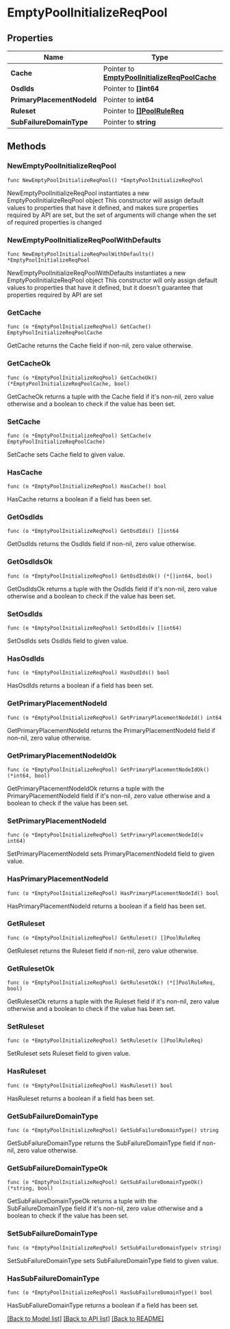 # EmptyPoolInitializeReqPool

## Properties

Name | Type | Description | Notes
------------ | ------------- | ------------- | -------------
**Cache** | Pointer to [**EmptyPoolInitializeReqPoolCache**](EmptyPoolInitializeReqPoolCache.md) |  | [optional] 
**OsdIds** | Pointer to **[]int64** |  | [optional] 
**PrimaryPlacementNodeId** | Pointer to **int64** |  | [optional] 
**Ruleset** | Pointer to [**[]PoolRuleReq**](PoolRuleReq.md) |  | [optional] 
**SubFailureDomainType** | Pointer to **string** |  | [optional] 

## Methods

### NewEmptyPoolInitializeReqPool

`func NewEmptyPoolInitializeReqPool() *EmptyPoolInitializeReqPool`

NewEmptyPoolInitializeReqPool instantiates a new EmptyPoolInitializeReqPool object
This constructor will assign default values to properties that have it defined,
and makes sure properties required by API are set, but the set of arguments
will change when the set of required properties is changed

### NewEmptyPoolInitializeReqPoolWithDefaults

`func NewEmptyPoolInitializeReqPoolWithDefaults() *EmptyPoolInitializeReqPool`

NewEmptyPoolInitializeReqPoolWithDefaults instantiates a new EmptyPoolInitializeReqPool object
This constructor will only assign default values to properties that have it defined,
but it doesn't guarantee that properties required by API are set

### GetCache

`func (o *EmptyPoolInitializeReqPool) GetCache() EmptyPoolInitializeReqPoolCache`

GetCache returns the Cache field if non-nil, zero value otherwise.

### GetCacheOk

`func (o *EmptyPoolInitializeReqPool) GetCacheOk() (*EmptyPoolInitializeReqPoolCache, bool)`

GetCacheOk returns a tuple with the Cache field if it's non-nil, zero value otherwise
and a boolean to check if the value has been set.

### SetCache

`func (o *EmptyPoolInitializeReqPool) SetCache(v EmptyPoolInitializeReqPoolCache)`

SetCache sets Cache field to given value.

### HasCache

`func (o *EmptyPoolInitializeReqPool) HasCache() bool`

HasCache returns a boolean if a field has been set.

### GetOsdIds

`func (o *EmptyPoolInitializeReqPool) GetOsdIds() []int64`

GetOsdIds returns the OsdIds field if non-nil, zero value otherwise.

### GetOsdIdsOk

`func (o *EmptyPoolInitializeReqPool) GetOsdIdsOk() (*[]int64, bool)`

GetOsdIdsOk returns a tuple with the OsdIds field if it's non-nil, zero value otherwise
and a boolean to check if the value has been set.

### SetOsdIds

`func (o *EmptyPoolInitializeReqPool) SetOsdIds(v []int64)`

SetOsdIds sets OsdIds field to given value.

### HasOsdIds

`func (o *EmptyPoolInitializeReqPool) HasOsdIds() bool`

HasOsdIds returns a boolean if a field has been set.

### GetPrimaryPlacementNodeId

`func (o *EmptyPoolInitializeReqPool) GetPrimaryPlacementNodeId() int64`

GetPrimaryPlacementNodeId returns the PrimaryPlacementNodeId field if non-nil, zero value otherwise.

### GetPrimaryPlacementNodeIdOk

`func (o *EmptyPoolInitializeReqPool) GetPrimaryPlacementNodeIdOk() (*int64, bool)`

GetPrimaryPlacementNodeIdOk returns a tuple with the PrimaryPlacementNodeId field if it's non-nil, zero value otherwise
and a boolean to check if the value has been set.

### SetPrimaryPlacementNodeId

`func (o *EmptyPoolInitializeReqPool) SetPrimaryPlacementNodeId(v int64)`

SetPrimaryPlacementNodeId sets PrimaryPlacementNodeId field to given value.

### HasPrimaryPlacementNodeId

`func (o *EmptyPoolInitializeReqPool) HasPrimaryPlacementNodeId() bool`

HasPrimaryPlacementNodeId returns a boolean if a field has been set.

### GetRuleset

`func (o *EmptyPoolInitializeReqPool) GetRuleset() []PoolRuleReq`

GetRuleset returns the Ruleset field if non-nil, zero value otherwise.

### GetRulesetOk

`func (o *EmptyPoolInitializeReqPool) GetRulesetOk() (*[]PoolRuleReq, bool)`

GetRulesetOk returns a tuple with the Ruleset field if it's non-nil, zero value otherwise
and a boolean to check if the value has been set.

### SetRuleset

`func (o *EmptyPoolInitializeReqPool) SetRuleset(v []PoolRuleReq)`

SetRuleset sets Ruleset field to given value.

### HasRuleset

`func (o *EmptyPoolInitializeReqPool) HasRuleset() bool`

HasRuleset returns a boolean if a field has been set.

### GetSubFailureDomainType

`func (o *EmptyPoolInitializeReqPool) GetSubFailureDomainType() string`

GetSubFailureDomainType returns the SubFailureDomainType field if non-nil, zero value otherwise.

### GetSubFailureDomainTypeOk

`func (o *EmptyPoolInitializeReqPool) GetSubFailureDomainTypeOk() (*string, bool)`

GetSubFailureDomainTypeOk returns a tuple with the SubFailureDomainType field if it's non-nil, zero value otherwise
and a boolean to check if the value has been set.

### SetSubFailureDomainType

`func (o *EmptyPoolInitializeReqPool) SetSubFailureDomainType(v string)`

SetSubFailureDomainType sets SubFailureDomainType field to given value.

### HasSubFailureDomainType

`func (o *EmptyPoolInitializeReqPool) HasSubFailureDomainType() bool`

HasSubFailureDomainType returns a boolean if a field has been set.


[[Back to Model list]](../README.md#documentation-for-models) [[Back to API list]](../README.md#documentation-for-api-endpoints) [[Back to README]](../README.md)


